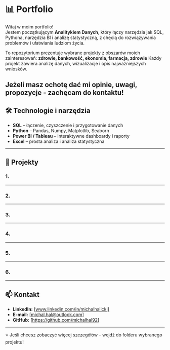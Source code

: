 # 📊 Portfolio

Witaj w moim portfolio!  
Jestem początkującym **Analitykiem Danych**, który łączy narzędzia jak SQL, Pythona, narzędzia BI i analizę statystyczną, z chęcią do rozwiązywania problemów i ułatwiania ludziom życia.

To repozytorium prezentuje wybrane projekty z obszarów moich zainteresowań: **zdrowie, bankowość, ekonomia, farmacja, zdrowie** 
Każdy projekt zawiera analizę danych, wizualizacje i opis najważniejszych wniosków.

Jeżeli masz ochotę dać mi opinie, uwagi, propozycje - zachęcam do kontaktu!
---

## 🛠️ Technologie i narzędzia
- **SQL** – łączenie, czyszczenie i przygotowanie danych
- **Python** – Pandas, Numpy, Matplotlib, Seaborn
- **Power BI / Tableau** – interaktywne dashboardy i raporty
- **Excel** – prosta analiza i analiza statystyczna
---

## 📂 Projekty

### 1. 

---

### 2. 

---

### 3. 
---

### 4. 

---

### 5. 

---

### 6. 

---

## 📫 Kontakt
- **LinkedIn:** [www.linkedin.com/in/michalhalicki]   
- **E-mail:** [michal.hal@outlook.com]  
- **GitHub:** [https://github.com/michalhal92] 

---

⭐ Jeśli chcesz zobaczyć więcej szczegółów – wejdź do folderu wybranego projektu!
